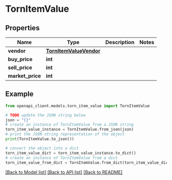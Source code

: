 # TornItemValue


## Properties

Name | Type | Description | Notes
------------ | ------------- | ------------- | -------------
**vendor** | [**TornItemValueVendor**](TornItemValueVendor.md) |  | 
**buy_price** | **int** |  | 
**sell_price** | **int** |  | 
**market_price** | **int** |  | 

## Example

```python
from openapi_client.models.torn_item_value import TornItemValue

# TODO update the JSON string below
json = "{}"
# create an instance of TornItemValue from a JSON string
torn_item_value_instance = TornItemValue.from_json(json)
# print the JSON string representation of the object
print(TornItemValue.to_json())

# convert the object into a dict
torn_item_value_dict = torn_item_value_instance.to_dict()
# create an instance of TornItemValue from a dict
torn_item_value_from_dict = TornItemValue.from_dict(torn_item_value_dict)
```
[[Back to Model list]](../README.md#documentation-for-models) [[Back to API list]](../README.md#documentation-for-api-endpoints) [[Back to README]](../README.md)



